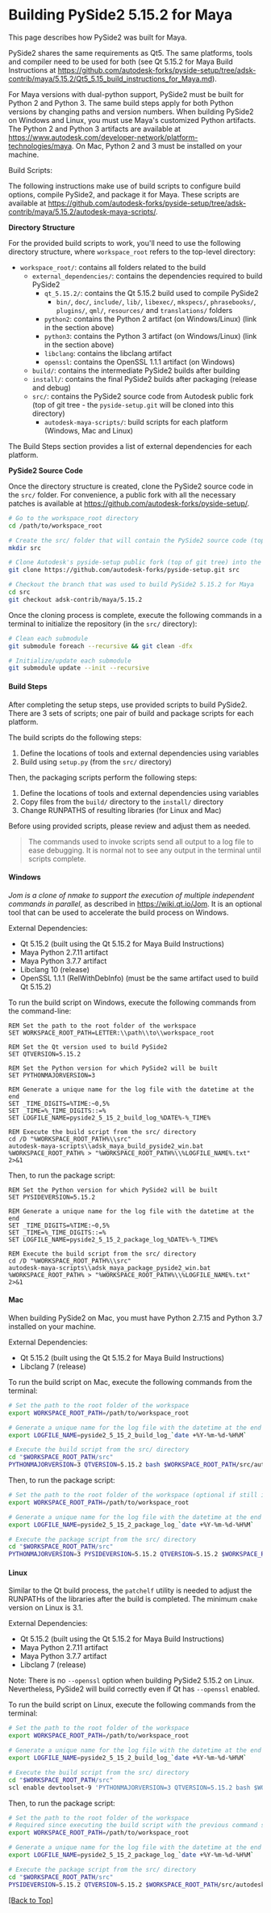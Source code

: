 # Building PySide2 5.15.2 for Maya <a name="top-header"></a>

This page describes how PySide2 was built for Maya.

PySide2 shares the same requirements as Qt5. The same platforms, tools and compiler need to be used for both (see Qt 5.15.2 for Maya Build Instructions at https://github.com/autodesk-forks/pyside-setup/tree/adsk-contrib/maya/5.15.2/Qt5_5.15_build_instructions_for_Maya.md).

For Maya versions with dual-python support, PySide2 must be built for Python 2 and Python 3. The same build steps apply for both Python versions by changing paths and version numbers. When building PySide2 on Windows and Linux, you must use Maya's customized Python artifacts. The Python 2 and Python 3 artifacts are available at https://www.autodesk.com/developer-network/platform-technologies/maya. On Mac, Python 2 and 3 must be installed on your machine.

Build Scripts:<a name="build-scripts-links"></a>

The following instructions make use of build scripts to configure build options, compile PySide2, and package it for Maya. These scripts are available at https://github.com/autodesk-forks/pyside-setup/tree/adsk-contrib/maya/5.15.2/autodesk-maya-scripts/.

**Directory Structure** <a name="directory-structure"></a>

For the provided build scripts to work, you'll need to use the following directory structure, where `workspace_root` refers to the top-level directory:
- `workspace_root/`: contains all folders related to the build
    - `external_dependencies/`: contains the dependencies required to build PySide2
        - `qt_5.15.2/`: contains the Qt 5.15.2 build used to compile PySide2 
            - `bin/`, `doc/`, `include/`, `lib/`, `libexec/`, `mkspecs/`, `phrasebooks/`, `plugins/`, `qml/`, `resources/` and `translations/` folders
        - `python2`: contains the Python 2 artifact (on Windows/Linux) (link in the section above)
        - `python3`: contains the Python 3 artifact (on Windows/Linux) (link in the section above)
        - `libclang`: contains the libclang artifact
        - `openssl`: contains the OpenSSL 1.1.1 artifact (on Windows)
    - `build/`: contains the intermediate PySide2 builds after building
    - `install/`: contains the final PySide2 builds after packaging (release and debug)
    - `src/`: contains the PySide2 source code from Autodesk public fork (top of git tree - the `pyside-setup.git` will be cloned into this directory)
        - `autodesk-maya-scripts/`: build scripts for each platform (Windows, Mac and Linux)

The Build Steps section provides a list of external dependencies for each platform.

**PySide2 Source Code** 

Once the directory structure is created, clone the PySide2 source code in the `src/` folder. For convenience, a public fork with all the necessary patches is available at https://github.com/autodesk-forks/pyside-setup/. 
```sh
# Go to the workspace_root directory
cd /path/to/workspace_root

# Create the src/ folder that will contain the PySide2 source code (top of git tree)
mkdir src

# Clone Autodesk's pyside-setup public fork (top of git tree) into the src/ directory
git clone https://github.com/autodesk-forks/pyside-setup.git src

# Checkout the branch that was used to build PySide2 5.15.2 for Maya
cd src
git checkout adsk-contrib/maya/5.15.2
```

Once the cloning process is complete, execute the following commands in a terminal to initialize the repository (in the `src/` directory):
```sh
# Clean each submodule
git submodule foreach --recursive && git clean -dfx

# Initialize/update each submodule
git submodule update --init --recursive
```

#### Build Steps <a name="build-steps-header"></a>

After completing the setup steps, use provided scripts to build PySide2. There are 3 sets of scripts; one pair of build and package scripts for each platform.

The build scripts do the following steps:
1. Define the locations of tools and external dependencies using variables
2. Build using `setup.py` (from the `src/` directory)

Then, the packaging scripts perform the following steps:
1. Define the locations of tools and external dependencies using variables
2. Copy files from the `build/` directory to the `install/` directory
3. Change RUNPATHS of resulting libraries (for Linux and Mac)

Before using provided scripts, please review and adjust them as needed.

> The commands used to invoke scripts send all output to a log file to ease debugging. It is normal not to see any output in the terminal until scripts complete.

#### Windows <a name="build-steps-windows-header"></a>

_Jom is a clone of nmake to support the execution of multiple independent commands in parallel_, as described in https://wiki.qt.io/Jom. It is an optional tool that can be used to accelerate the build process on Windows.

External Dependencies:
- Qt 5.15.2 (built using the Qt 5.15.2 for Maya Build Instructions)
- Maya Python 2.7.11 artifact
- Maya Python 3.7.7 artifact
- Libclang 10 (release)
- OpenSSL 1.1.1 (RelWithDebInfo) (must be the same artifact used to build Qt 5.15.2)

To run the build script on Windows, execute the following commands from the command-line:

```batch
REM Set the path to the root folder of the workspace
SET WORKSPACE_ROOT_PATH=LETTER:\\path\\to\\workspace_root

REM Set the Qt version used to build PySide2
SET QTVERSION=5.15.2

REM Set the Python version for which PySide2 will be built
SET PYTHONMAJORVERSION=3

REM Generate a unique name for the log file with the datetime at the end
SET _TIME_DIGITS=%TIME:~0,5%
SET _TIME=%_TIME_DIGITS::=%
SET LOGFILE_NAME=pyside2_5_15_2_build_log_%DATE%-%_TIME%

REM Execute the build script from the src/ directory
cd /D "%WORKSPACE_ROOT_PATH%\\src"
autodesk-maya-scripts\\adsk_maya_build_pyside2_win.bat %WORKSPACE_ROOT_PATH% > "%WORKSPACE_ROOT_PATH%\\%LOGFILE_NAME%.txt" 2>&1
```

Then, to run the package script:

```batch
REM Set the Python version for which PySide2 will be built
SET PYSIDEVERSION=5.15.2

REM Generate a unique name for the log file with the datetime at the end
SET _TIME_DIGITS=%TIME:~0,5%
SET _TIME=%_TIME_DIGITS::=%
SET LOGFILE_NAME=pyside2_5_15_2_package_log_%DATE%-%_TIME%

REM Execute the build script from the src/ directory
cd /D "%WORKSPACE_ROOT_PATH%\\src"
autodesk-maya-scripts\\adsk_maya_package_pyside2_win.bat %WORKSPACE_ROOT_PATH% > "%WORKSPACE_ROOT_PATH%\\%LOGFILE_NAME%.txt" 2>&1
```

#### Mac  <a name="build-steps-mac-header"></a>

When building PySide2 on Mac, you must have Python 2.7.15 and Python 3.7 installed on your machine.

External Dependencies:
- Qt 5.15.2 (built using the Qt 5.15.2 for Maya Build Instructions)
- Libclang 7 (release)

To run the build script on Mac, execute the following commands from the terminal:

```sh
# Set the path to the root folder of the workspace
export WORKSPACE_ROOT_PATH=/path/to/workspace_root

# Generate a unique name for the log file with the datetime at the end
export LOGFILE_NAME=pyside2_5_15_2_build_log_`date +%Y-%m-%d-%H%M`

# Execute the build script from the src/ directory
cd "$WORKSPACE_ROOT_PATH/src"
PYTHONMAJORVERSION=3 QTVERSION=5.15.2 bash $WORKSPACE_ROOT_PATH/src/autodesk-maya-scripts/adsk_maya_build_pyside2_osx.sh $WORKSPACE_ROOT_PATH &>$WORKSPACE_ROOT_PATH/$LOGFILE_NAME.txt
```

Then, to run the package script:

```sh
# Set the path to the root folder of the workspace (optional if still in the same terminal)
export WORKSPACE_ROOT_PATH=/path/to/workspace_root

# Generate a unique name for the log file with the datetime at the end
export LOGFILE_NAME=pyside2_5_15_2_package_log_`date +%Y-%m-%d-%H%M`

# Execute the package script from the src/ directory
cd "$WORKSPACE_ROOT_PATH/src"
PYTHONMAJORVERSION=3 PYSIDEVERSION=5.15.2 QTVERSION=5.15.2 $WORKSPACE_ROOT_PATH/src/autodesk-maya-scripts/adsk_maya_package_pyside2_osx.sh $WORKSPACE_ROOT_PATH &>$WORKSPACE_ROOT_PATH/$LOGFILE_NAME.txt
```

#### Linux  <a name="build-steps-linux-header"></a>

Similar to the Qt build process, the `patchelf` utility is needed to adjust the RUNPATHs of the libraries after the build is completed. The minimum `cmake` version on Linux is 3.1.

External Dependencies:
- Qt 5.15.2 (built using the Qt 5.15.2 for Maya Build Instructions)
- Maya Python 2.7.11 artifact
- Maya Python 3.7.7 artifact
- Libclang 7 (release)

Note: There is no `--openssl` option when building PySide2 5.15.2 on Linux. Nevertheless, PySide2 will build correctly even if Qt has `--openssl` enabled.

To run the build script on Linux, execute the following commands from the terminal:

```sh
# Set the path to the root folder of the workspace
export WORKSPACE_ROOT_PATH=/path/to/workspace_root

# Generate a unique name for the log file with the datetime at the end
export LOGFILE_NAME=pyside2_5_15_2_build_log_`date +%Y-%m-%d-%H%M`

# Execute the build script from the src/ directory
cd "$WORKSPACE_ROOT_PATH/src"
scl enable devtoolset-9 'PYTHONMAJORVERSION=3 QTVERSION=5.15.2 bash $WORKSPACE_ROOT_PATH/src/autodesk-maya-scripts/adsk_maya_build_pyside2_lnx.sh $WORKSPACE_ROOT_PATH'
```

Then, to run the package script:

```sh
# Set the path to the root folder of the workspace 
# Required since executing the build script with the previous command starts a new terminal session
export WORKSPACE_ROOT_PATH=/path/to/workspace_root

# Generate a unique name for the log file with the datetime at the end
export LOGFILE_NAME=pyside2_5_15_2_package_log_`date +%Y-%m-%d-%H%M`

# Execute the package script from the src/ directory
cd "$WORKSPACE_ROOT_PATH/src"
PYSIDEVERSION=5.15.2 QTVERSION=5.15.2 $WORKSPACE_ROOT_PATH/src/autodesk-maya-scripts/adsk_maya_package_pyside2_lnx.sh $WORKSPACE_ROOT_PATH
```

[[Back to Top]](#top-header)